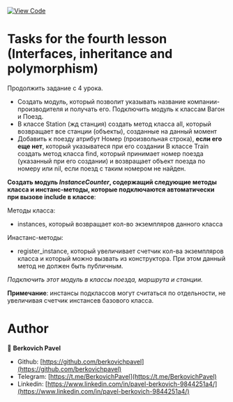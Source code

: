 [![View Code](https://img.shields.io/badge/View%20-Code-green)](https://github.com/berkovichpavel/ruby_course/tree/master/lesson_4)

# Tasks for the fourth lesson (Interfaces, inheritance and polymorphism)

Продолжить задание с 4 урока.

- Создать модуль, который позволит указывать название компании-производителя и получать его. Подключить модуль к классам Вагон и Поезд.
- В классе Station (жд станция) создать метод класса all, который возвращает все станции (объекты), созданные на данный момент
- Добавить к поезду атрибут Номер (произвольная строка), **если его еще нет**, который указыватеся при его создании
В классе Train создать метод класса find, который принимает номер поезда (указанный при его создании) и возвращает объект поезда по номеру или nil, если поезд с таким номером не найден.

**Создать модуль *InstanceCounter*, содержащий следующие методы класса и инстанс-методы, которые подключаются автоматически при вызове include в классе**:

Методы класса:
- instances, который возвращает кол-во экземпляров данного класса

Инастанс-методы:
- register_instance, который увеличивает счетчик кол-ва экземпляров класса и который можно вызвать из конструктора. При этом данный метод не должен быть публичным.

*Подключить этот модуль в классы поезда, маршрута и станции.*

**Примечание**: инстансы подклассов могут считаться по отдельности, не увеличивая счетчик инстансев базового класса. 


# Author 

👤 **Berkovich Pavel**

- Github: [https://github.com/berkovichpavel](https://github.com/berkovichpavel)
- Telegram: [https://t.me/BerkovichPavel](https://t.me/BerkovichPavel)
- Linkedin: [https://www.linkedin.com/in/pavel-berkovich-9844251a4/](https://www.linkedin.com/in/pavel-berkovich-9844251a4/)
